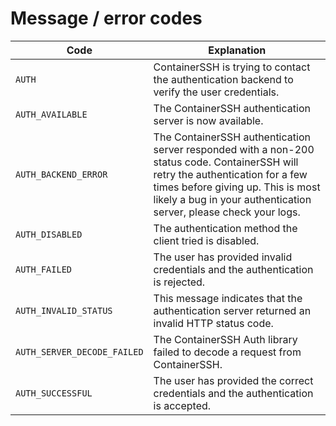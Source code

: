# Message / error codes

| Code | Explanation |
|------|-------------|
| `AUTH` | ContainerSSH is trying to contact the authentication backend to verify the user credentials. |
| `AUTH_AVAILABLE` | The ContainerSSH authentication server is now available. |
| `AUTH_BACKEND_ERROR` | The ContainerSSH authentication server responded with a non-200 status code. ContainerSSH will retry the authentication for a few times before giving up. This is most likely a bug in your authentication server, please check your logs. |
| `AUTH_DISABLED` | The authentication method the client tried is disabled. |
| `AUTH_FAILED` | The user has provided invalid credentials and the authentication is rejected. |
| `AUTH_INVALID_STATUS` | This message indicates that the authentication server returned an invalid HTTP status code. |
| `AUTH_SERVER_DECODE_FAILED` | The ContainerSSH Auth library failed to decode a request from ContainerSSH. |
| `AUTH_SUCCESSFUL` | The user has provided the correct credentials and the authentication is accepted. |

